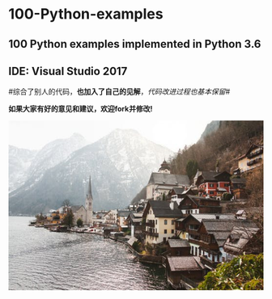 # 100-Python-examples
100 Python examples implemented in Python 3.6
----
IDE: Visual Studio 2017
----
#综合了别人的代码，**也加入了自己的见解**，*代码改进过程也基本保留*#

**如果大家有好的意见和建议，欢迎fork并修改!**

![image](/2.jpeg)


